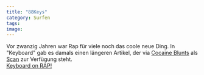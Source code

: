 ```yaml
---
title: "88Keys"
category: Surfen
tags: 
image: 
---
```


Vor zwanzig Jahren war Rap für viele noch das coole neue Ding. In "Keyboard" gab es damals einen längeren Artikel, der via [Cocaine Blunts](http://www.cocaineblunts.com/blunts/) als [Scan](http://www.cocaineblunts.com/scrap/keyboard.pdf) zur Verfügung steht.  
[Keyboard on RAP!](http://www.cocaineblunts.com/blunts/?p=2781)